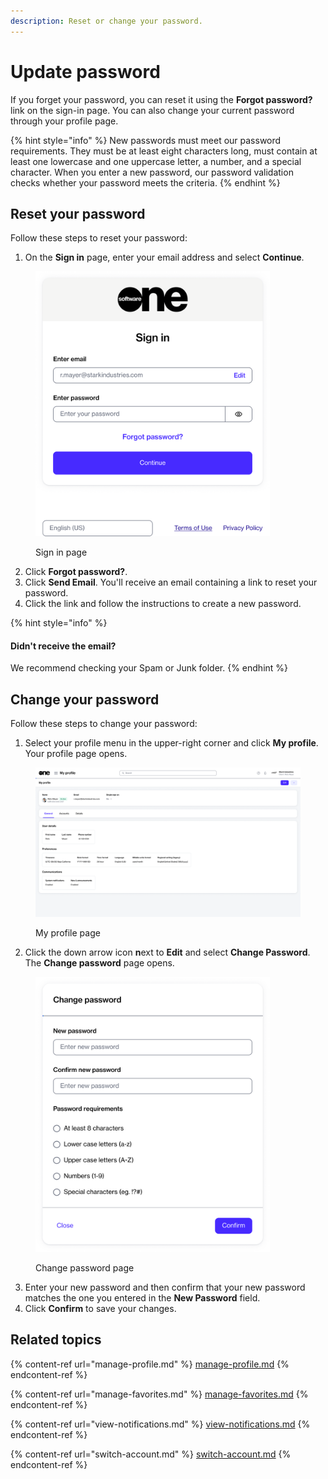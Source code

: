 ```yaml
---
description: Reset or change your password.
---
```


# Update password

If you forget your password, you can reset it using the **Forgot password?** link on the sign-in page. You can also change your current password through your profile page.

{% hint style="info" %}
New passwords must meet our password requirements. They must be at least eight characters long, must contain at least one lowercase and one uppercase letter, a number, and a special character. When you enter a new password, our password validation checks whether your password meets the criteria.&#x20;
{% endhint %}

## Reset your password

Follow these steps to reset your password:

1. On the **Sign in** page, enter your email address and select **Continue**.

<figure><img src="../../.gitbook/assets/image (428).png" alt="" width="375"><figcaption><p>Sign in page</p></figcaption></figure>

2. Click **Forgot password?**.
3. Click **Send Email**. You'll receive an email containing a link to reset your password.
4. Click the link and follow the instructions to create a new password.

{% hint style="info" %}
#### **Didn't receive the email?**

We recommend checking your Spam or Junk folder.&#x20;
{% endhint %}

## Change your password

Follow these steps to change your password:

1. Select your profile menu in the upper-right corner and click **My profile**. Your profile page opens.

<figure><img src="../../.gitbook/assets/image (430).png" alt=""><figcaption><p>My profile page</p></figcaption></figure>

2. Click the down arrow icon **n**ext to **Edit** and select **Change Password**. The **Change password** page opens.&#x20;

<figure><img src="../../.gitbook/assets/image (429).png" alt="" width="375"><figcaption><p>Change password page</p></figcaption></figure>

3. Enter your new password and then confirm that your new password matches the one you entered in the **New Password** field.
4. Click **Confirm** to save your changes.

## Related topics

{% content-ref url="manage-profile.md" %}
[manage-profile.md](manage-profile.md)
{% endcontent-ref %}

{% content-ref url="manage-favorites.md" %}
[manage-favorites.md](manage-favorites.md)
{% endcontent-ref %}

{% content-ref url="view-notifications.md" %}
[view-notifications.md](view-notifications.md)
{% endcontent-ref %}

{% content-ref url="switch-account.md" %}
[switch-account.md](switch-account.md)
{% endcontent-ref %}
